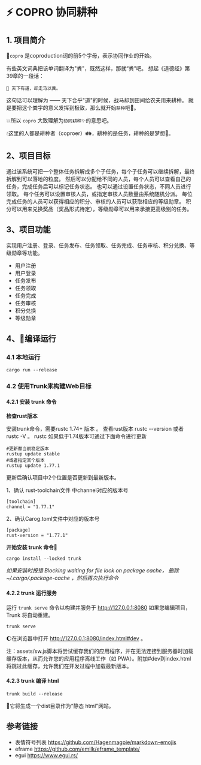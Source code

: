 # ⚡ COPRO 协同耕种


## 1. 项目简介

🌱`copro`  是coproduction词的前5个字母，表示协同作业的开始。

有些英文词典把该单词翻译为"粪"，既然这样，那就“粪”吧。 想起《道德经》第39章的一段话：
```
🎷 天下有道，却走马以粪。
```
这句话可以理解为 —— 天下合乎"道"的时候，战马却到田间给农夫用来耕种。
就是要把这个粪字的意义发挥到极致，那么就开始`耕种`吧💪。

💥所以 `copro` 大致理解为`协同耕种`✨的意思吧。

💧这里的人都是耕种者（coproer）👪，耕种的是任务，耕种的是梦想💨。

## 2、项目目标

通过该系统可把一个整体任务拆解成多个子任务，每个子任务可以继续拆解，最终拆解到可以落地的粒度。
然后可以分配给不同的人员，每个人员可以查看自己的任务，完成任务后可以标记任务状态。
也可以通过设置任务状态，不同人员进行领取。
每个任务可以设置审核人员，或指定审核人员数量由系统随机分派。
每位完成任务的人员可以获得相应的积分、审核的人员可以获取相应的等级勋章。
积分可以用来兑换奖品（奖品形式待定），等级勋章可以用来承接更高级别的任务。

## 3、项目功能
实现用户注册、登录、任务发布、任务领取、任务完成、任务审核、积分兑换、等级勋章等功能。

- 用户注册
- 用户登录
- 任务发布
- 任务领取
- 任务完成
- 任务审核
- 积分兑换
- 等级勋章


## 4、🌾编译运行

### 4.1 本地运行

```
cargo run --release
```

### 4.2 使用Trunk来构建Web目标 

#### 4.2.1 安装 trunk 命令

**检查rust版本**

安装trunk命令，需要rustc 1.74+ 版本 。
查看rust版本 rustc --version 或者  rustc -V 。
rustc 如果低于1.74版本可通过下面命令进行更新

```
#更新都当前稳定版本
rustup update stable 
#或者指定某个版本
rustup update 1.77.1
```

更新后确认项目中2个位置是否更新到最新版本。

1、确认 rust-toolchain文件 中channel对应的版本号

```
[toolchain]
channel = "1.77.1"
```

2、确认Carog.toml文件中对应的版本号

```
[package]
rust-version = "1.77.1"
```

**开始安装 trunk 命令**🍷

```
cargo install --locked trunk
```
*如果安装时报错 Blocking waiting for file lock on package cache， 删除 ~/.cargo/.package-cache ，然后再次执行命令*

#### 4.2.2 trunk 运行服务

运行 `trunk serve` 命令以构建并服务于 http://127.0.0.1:8080 如果您编辑项目，Trunk 将自动重建。

```
trunk serve
```
🌔在浏览器中打开 http://127.0.0.1:8080/index.html#dev 。

注：assets/sw.js脚本将尝试缓存我们的应用程序，并在无法连接到服务器时加载缓存版本，从而允许您的应用程序离线工作（如 PWA）。附加#dev到index.html将跳过此缓存，允许我们在开发过程中加载最新版本。

#### 4.2.3 trunk 编译 html

```
trunk build --release
```
🍓它将生成一个dist目录作为“静态 html”网站。





## 参考链接
- 表情符号列表 https://github.com/Hagenmagpie/markdown-emojis
- eframe https://github.com/emilk/eframe_template/
- egui https://www.egui.rs/